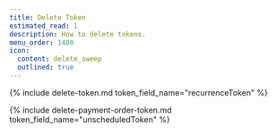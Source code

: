 ```yaml
---
title: Delete Token
estimated_read: 1
description: How to delete tokens.
menu_order: 1400
icon:
  content: delete_sweep
  outlined: true
---
```


{% include delete-token.md token_field_name="recurrenceToken" %}

{% include delete-payment-order-token.md token_field_name="unscheduledToken" %}
